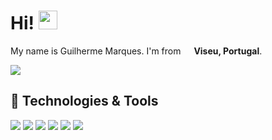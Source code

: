 # Hi! <img src="https://thumbs.gfycat.com/MeatyEnchantingAdder.webp" width="30px">

My name is Guilherme Marques. I'm from <img src="https://findicons.com/files/icons/1015/world_cup_flags/128/portugal.png" width="13"/> <strong>Viseu, Portugal</strong>. <br>

![](https://komarev.com/ghpvc/?username=devguimarques&color=informational)

## 🔧 Technologies & Tools
![](https://img.shields.io/badge/Code-VisualStudioCode-informational?style=flat&logo=visual-studio-code&logoColor=white&color=informational)
![](https://img.shields.io/badge/Code-Python-informational?style=flat&logo=python&logoColor=white&color=informational)
![](https://img.shields.io/badge/Code-JavaScript-informational?style=flat&logo=javascript&logoColor=white&color=informational)
![](https://img.shields.io/badge/Code-HTML5-informational?style=flat&logo=html5&logoColor=white&color=informational)
![](https://img.shields.io/badge/Code-CSS3-informational?style=flat&logo=css3&logoColor=white&color=informational)
![](https://img.shields.io/badge/Code-CSS3-informational?style=flat&logo=php&logoColor=white&color=informational)
